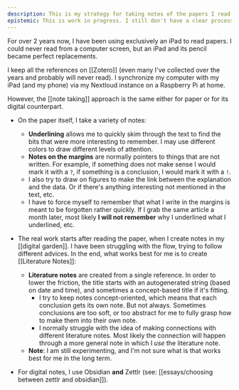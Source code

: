 ```yaml
---
description: This is my strategy for taking notes of the papers I read. From underlining and marginalia to a permanent note in my digital garden. 
epistemic: This is work in progress. I still don't have a clear process on how to take good notes on papers that can be used in the long term. 
---
```

For over 2 years now, I have been using exclusively an iPad to read papers. I could never read from a computer screen, but an iPad and its pencil became perfect replacements. 

I keep all the references on [[Zotero]] (even many I've collected over the years and probably will never read). I synchronize my computer with my iPad (and my phone) via my Nextloud instance on a Raspberry Pi at home. 

However, the [[note taking]] approach is the same either for paper or for its digital counterpart. 


- On the paper itself, I take a variety of notes:
    - **Underlining** allows me to quickly skim through the text to find the bits that were more interesting to remember. I may use different colors to draw different levels of attention. 
    - **Notes on the margins** are normally pointers to things that are not written. For example, if something does not make sense I would mark it with a ``?``, if something is a conclusion, I would mark it with a ``!``. 
    - I also try to draw on figures to make the link between the explanation and the data. Or if there's anything interesting not mentioned in the text, etc.
    - I have to force myself to remember that what I write in the margins is meant to be forgotten rather quickly. If I grab the same article a month later, most likely **I will not remember** why I underlined what I underlined, etc.
- The real work starts after reading the paper, when I create notes in my [[digital garden]]. I have been struggling with the flow, trying to follow different advices. In the end, what works best for me is to create [[Literature Notes]]: 
    - **Literature notes** are created from a single reference. In order to lower the friction, the title starts with an autogenerated string (based on date and time), and sometimes a concept-based title if it's fitting.
        - I try to keep notes concept-oriented, which means that each conclusion gets its own note. But not always. Sometimes conclusions are too soft, or too abstract for me to fully grasp how to make them into their own note. 
        - I normally struggle with the idea of making connections with different literature notes. Most likely the connection will happen through a more general note in which I *use* the literature note.  
    - **Note**: I am still experimenting, and I'm not sure what is that works best for me in the long term. 

- For digital notes, I use Obsidian **and** Zettlr (see: [[essays/choosing between zettlr and obsidian]]). 